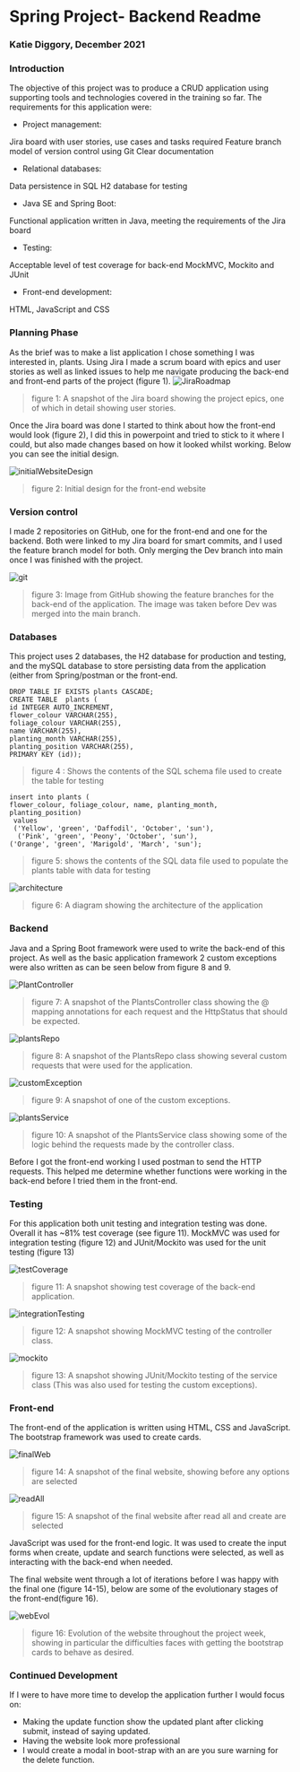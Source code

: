 # Spring Project- Backend Readme
### Katie Diggory, December 2021

### Introduction
The objective of this project was to produce a CRUD application using supporting tools and technologies covered in the training so far.
The requirements for this application were:
- Project management: 

Jira board with user stories, use cases and tasks required
Feature branch model of version control using Git
Clear documentation
- Relational databases:

Data persistence in SQL 
H2 database for testing
- Java SE and Spring Boot:

Functional application written in Java, meeting the requirements of the Jira board
- Testing:

Acceptable level of test coverage for back-end
MockMVC, Mockito and JUnit
- Front-end development:

HTML, JavaScript and CSS

### Planning Phase

As the brief was to make a list application I chose something I was interested in, plants. Using Jira I made a scrum board with epics and user stories as well as linked issues to help me navigate producing the back-end and front-end parts of the project (figure 1). 
![JiraRoadmap](images/JiraRoadmap.png)
> figure 1: A snapshot of the Jira board showing the project epics, one of which in detail showing user stories. 

Once the Jira board was done I started to think about how the front-end would look (figure 2), I did this in powerpoint and tried to stick to it where I could, but also made changes based on how it looked whilst working. Below you can see the initial design.

![initialWebsiteDesign](images/initialWebsiteDesign.png)
> figure 2: Initial design for the front-end website


### Version control

I made 2 repositories on GitHub, one for the front-end and one for the backend. Both were linked to my Jira board for smart commits, and I used the feature branch model for both. Only merging the Dev branch into main once I was finished with the project. 

![git](images/git.png) 
> figure 3: Image from GitHub showing the feature branches for the back-end of the application. The image was taken before Dev was merged into the main branch. 

### Databases

This project uses 2 databases, the H2 database for production and testing, and the mySQL database to store persisting data from the application (either from Spring/postman or the front-end.

    DROP TABLE IF EXISTS plants CASCADE;
    CREATE TABLE  plants (
    id INTEGER AUTO_INCREMENT, 
    flower_colour VARCHAR(255), 
    foliage_colour VARCHAR(255), 
    name VARCHAR(255), 
    planting_month VARCHAR(255), 
    planting_position VARCHAR(255), 
    PRIMARY KEY (id));
> figure 4 : Shows the contents of the SQL schema file used to create the table for testing



    insert into plants (
    flower_colour, foliage_colour, name, planting_month, planting_position)
     values 
     ('Yellow', 'green', 'Daffodil', 'October', 'sun'),
      ('Pink', 'green', 'Peony', 'October', 'sun'),
    ('Orange', 'green', 'Marigold', 'March', 'sun');
> figure 5: shows the contents of the SQL data file used to populate the plants table with data for testing


![architecture](images/architecture.png)
> figure 6: A diagram showing the architecture of the application
### Backend
Java and a Spring Boot framework were used to write the back-end of this project. 
As well as the basic application framework 2 custom exceptions were also written as can be seen below from figure 8 and 9. 

![PlantController](images/PlantController.png)
> figure 7: A snapshot of the PlantsController class showing the @ mapping annotations for each request and the HttpStatus that should be expected. 

![plantsRepo](images/plantsRepo.png)
> figure 8: A snapshot of the PlantsRepo class showing several custom requests that were used for the application.

![customException](images/customException.png)
> figure 9: A snapshot of one of the custom exceptions.

![plantsService](images/plantsService.png)
> figure 10: A snapshot of the PlantsService class showing some of the logic behind the requests made by the controller class. 

Before I got the front-end working I used postman to send the HTTP requests. This helped me determine whether functions were working in the back-end before I tried them in the front-end. 

### Testing
For this application both unit testing and integration testing was done. Overall it has ~81% test coverage (see figure 11).
MockMVC was used for integration testing (figure 12) and JUnit/Mockito was used for the unit testing (figure 13)

![testCoverage](images/testCoverage.png)
> figure 11: A snapshot showing test coverage of the back-end application. 

![integrationTesting](images/integrationTesting.png)
> figure 12: A snapshot showing MockMVC testing of the controller class.

![mockito](images/mockito.png)
> figure 13: A snapshot showing JUnit/Mockito testing of the service class (This was also used for testing the custom exceptions).

### Front-end
The front-end of the application is written using HTML, CSS and JavaScript. The bootstrap framework was used to create cards.


![finalWeb](images/finalWeb.png)
> figure 14: A snapshot of the final website, showing before any options are selected

![readAll](images/readAll.png)
> figure 15: A snapshot of the final website after read all and create are selected

JavaScript was used for the front-end logic. It was used to create the input forms when create, update and search functions were selected, as well as interacting with the back-end when needed. 

The final website went through a lot of iterations before I was happy with the final one (figure 14-15), below are some of the evolutionary stages of the front-end(figure 16).

![webEvol](images/webEvol.png)
> figure 16: Evolution of the website throughout the project week, showing in particular the difficulties faces with getting the bootstrap cards to behave as desired. 

### Continued Development
If I were to have more time to develop the application further I would focus on:
- Making the update function show the updated plant after clicking submit, instead of saying updated.
- Having the website look more professional
- I would create a modal in boot-strap with an are you sure warning for the delete function. 




